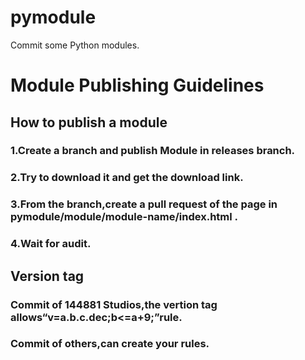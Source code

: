 # pymodule
Commit some Python modules.
# Module Publishing Guidelines
## How to publish a module
### 1.Create a branch and publish Module in releases branch.
### 2.Try to download it and get the download link.
### 3.From the branch,create a pull request of the page in pymodule/module/module-name/index.html .
### 4.Wait for audit.
## Version tag
### Commit of 144881 Studios,the vertion tag allows“v=a.b.c.dec;b<=a+9;”rule.  
### Commit of others,can create your rules.
